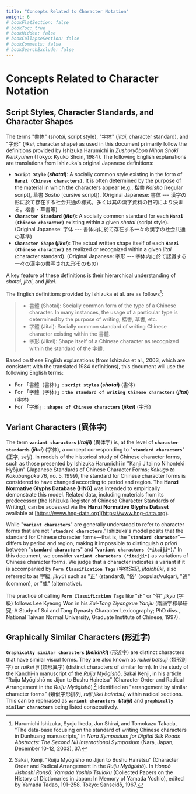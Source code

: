 ```yaml
---
title: "Concepts Related to Character Notation"
weight: 6
# bookFlatSection: false
# bookToc: true
# bookHidden: false
# bookCollapseSection: false
# bookComments: false
# bookSearchExclude: false
---
```



# Concepts Related to Character Notation

## Script Styles, Character Standards, and Character Shapes

The terms "書体" (*shotai*, script style), "字体" (*jitai*, character standard), and "字形" (*jikei*, character shape) as used in this document primarily follow the definitions provided by Ishizuka Harumichi in *Zushoryōbon Nihon Shoki Kenkyūhen* (Tokyo: Kyūko Shoin, 1984). The following English explanations are translations from Ishizuka's original Japanese definitions:

* **`Script Style` (*shotai*)**: A socially common style existing in the form of **`Hanzi (Chinese characters)`**. It is often determined by the purpose of the material in which the characters appear (e.g., 楷書 *Kaisho* [regular script], 草書 *Sōsho* [cursive script]).
    (Original Japanese: 書体 --- 漢字の形に於て存在する社会共通の様式。多くは其の漢字資料の目的により決まる。楷書・草書等)
* **`Character Standard` (*jitai*)**: A socially common standard for each **`Hanzi (Chinese character)`** existing within a given *shotai* (script style).
    (Original Japanese: 字体 --- 書体内に於て存在する一々の漢字の社会共通の基準)
* **`Character Shape` (*jikei*)**: The actual written shape itself of each **`Hanzi (Chinese character)`** as realized or recognized within a given *jitai* (character standard).
    (Original Japanese: 字形 --- 字体内に於て認識する一々の漢字の書写された形そのもの)

A key feature of these definitions is their hierarchical understanding of *shotai*, *jitai*, and *jikei*.

The English definitions provided by Ishizuka et al. are as follows[^1]:

[^1]: Harumichi Ishizuka, Syoju Ikeda, Jun Shirai, and Tomokazu Takada, "The data-base focusing on the standard of writing Chinese characters in Dunhuang manuscripts," in *Nara Symposium for Digital Silk Roads Abstracts: The Second NII International Symposium* (Nara, Japan, December 10-12, 2003), 37.

> * 書體 (Shotai): Socially common form of the type of a Chinese character. In many instances, the usage of a particular type is determined by the purpose of writing, 楷書, 草書, etc.
> * 字體 (Jitai): Socially common standard of writing Chinese character existing within the 書體.
> * 字形 (Jikei): Shape itself of a Chinese character as recognized within the standard of the 字體.

Based on these English explanations (from Ishizuka et al., 2003, which are consistent with the translated 1984 definitions), this document will use the following English terms:
* For 「書體（書体）」: **`script styles` (*shotai*)** (書体)
* For 「字體（字体）」: **`the standard of writing Chinese characters` (*jitai*)** (字体)
* For 「字形」: **`shapes of Chinese characters` (*jikei*)** (字形)

## Variant Characters (異体字)

The term **`variant characters` (*itaiji*)** (異体字) is, at the level of **`character standards` (*jitai*)** (字体), a concept corresponding to "**`standard characters`**" (正字, *seiji*).
In models of the historical study of Chinese character forms, such as those presented by Ishizuka Harumichi in "Kanji Jitai no Nihonteki Hyōjun" (Japanese Standards of Chinese Character Forms; *Kokugo to Kokubungaku* 76, no. 5, 1999), the standard for Chinese character forms is considered to have changed according to period and region. The **Hanzi Normative Glyphs Database (HNG)** was intended to empirically demonstrate this model. Related data, including materials from its predecessor (the Ishizuka Register of Chinese Character Standards of Writing), can be accessed via the **Hanzi Normative Glyphs Dataset** available at [https://www.hng-data.org](https://www.hng-data.org).

While "**`variant characters`**" are generally understood to refer to character forms that are not "**`standard characters`**," Ishizuka's model posits that the standard for Chinese character forms—that is, the "**`standard character`**"—differs by period and region, making it impossible to distinguish *a priori* between "**`standard characters`**" and "**`variant characters (*itaiji*)`**." In this document, we consider **`variant characters (*itaiji*)`** as variations of Chinese character forms. We judge that a character indicates a variant if it is accompanied by **`Form Classification Tags`** (字体注記, *jitaichūki*, also referred to as 字級, *jikyū*) such as "正" (standard), "俗" (popular/vulgar), "通" (common), or "或" (alternative).

The practice of calling **`Form Classification Tags`** like "正" or "俗" *jikyū* (字級) follows Lee Kyeong Won in his *Zui-Tang Ziyangxue Yanjiu* (隋唐字様學研究; A Study of Sui and Tang Dynasty Character Lexicography; PhD diss., National Taiwan Normal University, Graduate Institute of Chinese, 1997).


## Graphically Similar Characters (形近字)

**`Graphically similar characters` (*keikinki*)** (形近字) are distinct characters that have similar visual forms. They are also known as *ruikei betsuji* (類形別字) or *ruikei iji* (類形異字) (distinct characters of similar form).
In the study of the Kanchi-in manuscript of the *Ruiju Myōgishō*, Sakai Kenji, in his article “Ruiju Myōgishō no Jijun to Bushu Hairetsu” (Character Order and Radical Arrangement in the *Ruiju Myōgishō*),[^Sakai1967] identified an "arrangement by similar character forms" (類似字形排列, *ruiji jikei hairetsu*) within radical sections. This can be rephrased as **`variant characters `(*itaiji*)** and **`graphically similar characters`** being listed consecutively.

[^Sakai1967]: Sakai, Kenji. “Ruiju Myōgishō no Jijun to Bushu Hairetsu” (Character Order and Radical Arrangement in the *Ruiju Myōgishō*). In *Honpō Jishoshi Ronsō: Yamada Yoshio Tsuioku* (Collected Papers on the History of Dictionaries in Japan: In Memory of Yamada Yoshio), edited by Yamada Tadao, 191–258. Tokyo: Sanseidō, 1967.

